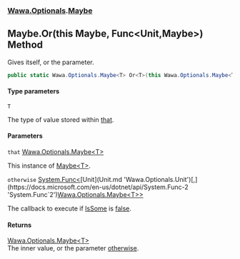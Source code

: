 ### [Wawa.Optionals](Wawa.Optionals.md 'Wawa.Optionals').[Maybe](Maybe.md 'Wawa.Optionals.Maybe')

## Maybe.Or<T>(this Maybe<T>, Func<Unit,Maybe<T>>) Method

Gives itself, or the parameter.

```csharp
public static Wawa.Optionals.Maybe<T> Or<T>(this Wawa.Optionals.Maybe<T> that, System.Func<Wawa.Optionals.Unit,Wawa.Optionals.Maybe<T>> otherwise);
```
#### Type parameters

<a name='Wawa.Optionals.Maybe.Or_T_(thisWawa.Optionals.Maybe_T_,System.Func_Wawa.Optionals.Unit,Wawa.Optionals.Maybe_T__).T'></a>

`T`

The type of value stored within [that](Maybe.Or{T}(Maybe{T},Func{Unit,Maybe{T}}).md#Wawa.Optionals.Maybe.Or_T_(thisWawa.Optionals.Maybe_T_,System.Func_Wawa.Optionals.Unit,Wawa.Optionals.Maybe_T__).that 'Wawa.Optionals.Maybe.Or<T>(this Wawa.Optionals.Maybe<T>, System.Func<Wawa.Optionals.Unit,Wawa.Optionals.Maybe<T>>).that').
#### Parameters

<a name='Wawa.Optionals.Maybe.Or_T_(thisWawa.Optionals.Maybe_T_,System.Func_Wawa.Optionals.Unit,Wawa.Optionals.Maybe_T__).that'></a>

`that` [Wawa.Optionals.Maybe&lt;](Maybe{T}.md 'Wawa.Optionals.Maybe<T>')[T](Maybe.Or{T}(Maybe{T},Func{Unit,Maybe{T}}).md#Wawa.Optionals.Maybe.Or_T_(thisWawa.Optionals.Maybe_T_,System.Func_Wawa.Optionals.Unit,Wawa.Optionals.Maybe_T__).T 'Wawa.Optionals.Maybe.Or<T>(this Wawa.Optionals.Maybe<T>, System.Func<Wawa.Optionals.Unit,Wawa.Optionals.Maybe<T>>).T')[&gt;](Maybe{T}.md 'Wawa.Optionals.Maybe<T>')

This instance of [Maybe&lt;T&gt;](Maybe{T}.md 'Wawa.Optionals.Maybe<T>').

<a name='Wawa.Optionals.Maybe.Or_T_(thisWawa.Optionals.Maybe_T_,System.Func_Wawa.Optionals.Unit,Wawa.Optionals.Maybe_T__).otherwise'></a>

`otherwise` [System.Func&lt;](https://docs.microsoft.com/en-us/dotnet/api/System.Func-2 'System.Func`2')[Unit](Unit.md 'Wawa.Optionals.Unit')[,](https://docs.microsoft.com/en-us/dotnet/api/System.Func-2 'System.Func`2')[Wawa.Optionals.Maybe&lt;](Maybe{T}.md 'Wawa.Optionals.Maybe<T>')[T](Maybe.Or{T}(Maybe{T},Func{Unit,Maybe{T}}).md#Wawa.Optionals.Maybe.Or_T_(thisWawa.Optionals.Maybe_T_,System.Func_Wawa.Optionals.Unit,Wawa.Optionals.Maybe_T__).T 'Wawa.Optionals.Maybe.Or<T>(this Wawa.Optionals.Maybe<T>, System.Func<Wawa.Optionals.Unit,Wawa.Optionals.Maybe<T>>).T')[&gt;](Maybe{T}.md 'Wawa.Optionals.Maybe<T>')[&gt;](https://docs.microsoft.com/en-us/dotnet/api/System.Func-2 'System.Func`2')

The callback to execute if [IsSome](Maybe{T}.IsSome.md 'Wawa.Optionals.Maybe<T>.IsSome') is [false](https://docs.microsoft.com/en-us/dotnet/csharp/language-reference/builtin-types/bool 'https://docs.microsoft.com/en-us/dotnet/csharp/language-reference/builtin-types/bool').

#### Returns
[Wawa.Optionals.Maybe&lt;](Maybe{T}.md 'Wawa.Optionals.Maybe<T>')[T](Maybe.Or{T}(Maybe{T},Func{Unit,Maybe{T}}).md#Wawa.Optionals.Maybe.Or_T_(thisWawa.Optionals.Maybe_T_,System.Func_Wawa.Optionals.Unit,Wawa.Optionals.Maybe_T__).T 'Wawa.Optionals.Maybe.Or<T>(this Wawa.Optionals.Maybe<T>, System.Func<Wawa.Optionals.Unit,Wawa.Optionals.Maybe<T>>).T')[&gt;](Maybe{T}.md 'Wawa.Optionals.Maybe<T>')  
The inner value, or the parameter [otherwise](Maybe.Or{T}(Maybe{T},Func{Unit,Maybe{T}}).md#Wawa.Optionals.Maybe.Or_T_(thisWawa.Optionals.Maybe_T_,System.Func_Wawa.Optionals.Unit,Wawa.Optionals.Maybe_T__).otherwise 'Wawa.Optionals.Maybe.Or<T>(this Wawa.Optionals.Maybe<T>, System.Func<Wawa.Optionals.Unit,Wawa.Optionals.Maybe<T>>).otherwise').